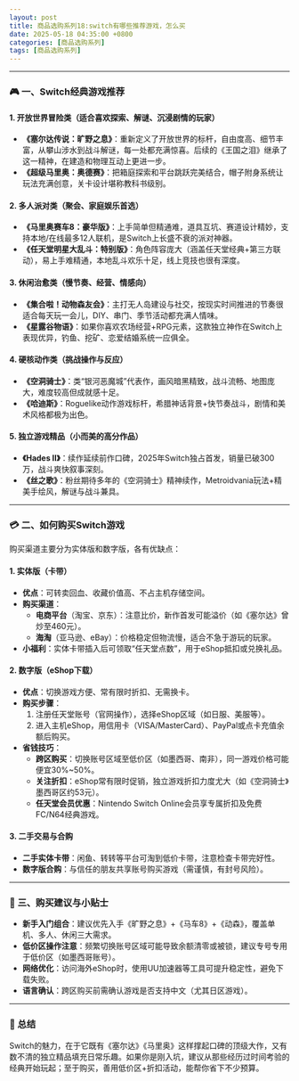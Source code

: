 ```yaml
---
layout: post
title: 商品选购系列18:switch有哪些推荐游戏，怎么买
date: 2025-05-18 04:35:00 +0800
categories: [商品选购系列]
tags: [商品选购系列]
---
```



---

### 🎮 **一、Switch经典游戏推荐**  


#### **1. 开放世界冒险类（适合喜欢探索、解谜、沉浸剧情的玩家）**  
- **《塞尔达传说：旷野之息》**：重新定义了开放世界的标杆，自由度高、细节丰富，从攀山涉水到战斗解谜，每一处都充满惊喜。后续的《王国之泪》继承了这一精神，在建造和物理互动上更进一步。  
- **《超级马里奥：奥德赛》**：把箱庭探索和平台跳跃完美结合，帽子附身系统让玩法充满创意，关卡设计堪称教科书级别。  

#### **2. 多人派对类（聚会、家庭娱乐首选）**  
- **《马里奥赛车8：豪华版》**：上手简单但精通难，道具互坑、赛道设计精妙，支持本地/在线最多12人联机，是Switch上长盛不衰的派对神器。  
- **《任天堂明星大乱斗：特别版》**：角色阵容庞大（涵盖任天堂经典+第三方联动），易上手难精通，本地乱斗欢乐十足，线上竞技也很有深度。  

#### **3. 休闲治愈类（慢节奏、经营、情感向）**  
- **《集合啦！动物森友会》**：主打无人岛建设与社交，按现实时间推进的节奏很适合每天玩一会儿，DIY、串门、季节活动都充满人情味。  
- **《星露谷物语》**：如果你喜欢农场经营+RPG元素，这款独立神作在Switch上表现优异，钓鱼、挖矿、恋爱结婚系统一应俱全。  

#### **4. 硬核动作类（挑战操作与反应）**  
- **《空洞骑士》**：类“银河恶魔城”代表作，画风暗黑精致，战斗流畅、地图庞大，难度较高但成就感十足。  
- **《哈迪斯》**：Roguelike动作游戏标杆，希腊神话背景+快节奏战斗，剧情和美术风格都极为出色。  

#### **5. 独立游戏精品（小而美的高分作品）**  
- **《Hades II》**：续作延续前作口碑，2025年Switch独占首发，销量已破300万，战斗爽快叙事深刻。  
- **《丝之歌》**：粉丝期待多年的《空洞骑士》精神续作，Metroidvania玩法+精美手绘风，解谜与战斗兼具。  

---

### 💳 **二、如何购买Switch游戏**  
购买渠道主要分为实体版和数字版，各有优缺点：

#### **1. 实体版（卡带）**  
- **优点**：可转卖回血、收藏价值高、不占主机存储空间。  
- **购买渠道**：  
  - **电商平台**（淘宝、京东）：注意比价，新作首发可能溢价（如《塞尔达》曾炒至460元）。  
  - **海淘**（亚马逊、eBay）：价格稳定但物流慢，适合不急于游玩的玩家。  
- **小福利**：实体卡带插入后可领取“任天堂点数”，用于eShop抵扣或兑换礼品。  

#### **2. 数字版（eShop下载）**  
- **优点**：切换游戏方便、常有限时折扣、无需换卡。  
- **购买步骤**：  
  1. 注册任天堂账号（官网操作），选择eShop区域（如日服、美服等）。  
  2. 进入主机eShop，用信用卡（VISA/MasterCard）、PayPal或点卡充值余额后购买。  
- **省钱技巧**：  
  - **跨区购买**：切换账号区域至低价区（如墨西哥、南非），同一游戏价格可能便宜30%~50%。  
  - **关注折扣**：eShop常有限时促销，独立游戏折扣力度尤大（如《空洞骑士》墨西哥区约53元）。  
  - **任天堂会员优惠**：Nintendo Switch Online会员享专属折扣及免费FC/N64经典游戏。  

#### **3. 二手交易与合购**  
- **二手实体卡带**：闲鱼、转转等平台可淘到低价卡带，注意检查卡带完好性。  
- **数字版合购**：与信任的朋友共享账号购买游戏（需谨慎，有封号风险）。  

---

### 💎 **三、购买建议与小贴士**  
- **新手入门组合**：建议优先入手《旷野之息》+《马车8》+《动森》，覆盖单机、多人、休闲三大需求。  
- **低价区操作注意**：频繁切换账号区域可能导致余额清零或被锁，建议专号专用于低价区（如墨西哥账号）。  
- **网络优化**：访问海外eShop时，使用UU加速器等工具可提升稳定性，避免下载失败。  
- **语言确认**：跨区购买前需确认游戏是否支持中文（尤其日区游戏）。  

---

### 💬 总结
Switch的魅力，在于它既有《塞尔达》《马里奥》这样撑起口碑的顶级大作，又有数不清的独立精品填充日常乐趣。如果你是刚入坑，建议从那些经历过时间考验的经典开始玩起；至于购买，善用低价区+折扣活动，能帮你省下不少预算。